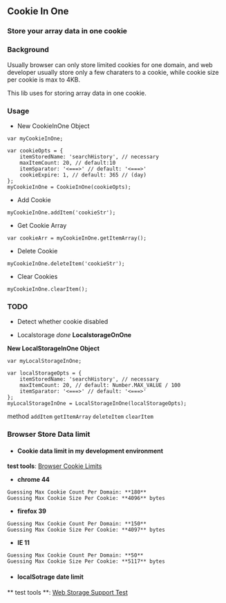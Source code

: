 ## Cookie In One ##

### Store your array data in one cookie ###

### Background ###

Usually browser can only store limited cookies for one domain, and web developer usually store only a few charaters to a cookie, while cookie size per cookie is max to 4KB.

This lib uses for storing array data in one cookie.

### Usage ###

* New CookieInOne Object

```
var myCookieInOne;

var cookieOpts = {
    itemStoredName: 'searchHistory', // necessary
    maxItemCount: 20, // default:10
    itemSparator: '<===>' // default: '<===>'
    cookieExpire: 1, // default: 365 // (day)
};
myCookieInOne = CookieInOne(cookieOpts);
```

* Add Cookie

```
myCookieInOne.addItem('cookieStr');
```

* Get Cookie Array

```
var cookieArr = myCookieInOne.getItemArray();
```

* Delete Cookie

```
myCookieInOne.deleteItem('cookieStr');
```

* Clear Cookies

```
myCookieInOne.clearItem();
```

### TODO ###

* Detect whether cookie disabled

* Localstorage 
*done* **LocalstorageOnOne**

**New LocalStorageInOne Object**

```
var myLocalStorageInOne;

var localStorageOpts = {
    itemStoredName: 'searchHistory', // necessary
    maxItemCount: 20, // default: Number.MAX_VALUE / 100
    itemSparator: '<===>' // default: '<===>'
};
myLocalStorageInOne = LocalStorageInOne(localStorageOpts);
```

method `addItem` `getItemArray` `deleteItem` `clearItem`


### Browser Store Data limit ###

* #### Cookie data limit in my development environment ####

**test tools**: [Browser Cookie Limits][Browser Cookie Limits]

* **chrome 44**

```
Guessing Max Cookie Count Per Domain: **180**
Guessing Max Cookie Size Per Cookie: **4096** bytes
```

* **firefox 39**

```
Guessing Max Cookie Count Per Domain: **150**
Guessing Max Cookie Size Per Cookie: **4097** bytes
```

* **IE 11**

```
Guessing Max Cookie Count Per Domain: **50**
Guessing Max Cookie Size Per Cookie: **5117** bytes
```

* #### localSotrage date limit ####

** test tools **: [Web Storage Support Test][Web Storage Support Test]

[cookieInOne]:https://github.com/CntChen/cookieInOne
[store search history in cookie demo]:http://cntchen.github.io/cookieInOne/test/index.html
[Browser Cookie Limits]:http://browsercookielimits.squawky.net/
[Web Storage Support Test]:http://dev-test.nemikor.com/web-storage/support-test/